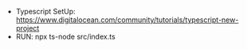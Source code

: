 * Typescript SetUp: https://www.digitalocean.com/community/tutorials/typescript-new-project
* RUN: npx ts-node src/index.ts